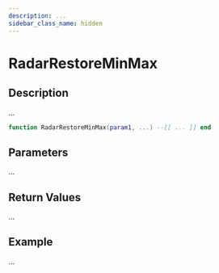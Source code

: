 ```yaml
---
description: ...
sidebar_class_name: hidden
---
```


# RadarRestoreMinMax

## Description

...

```lua
function RadarRestoreMinMax(param1, ...) --[[ ... ]] end
```

## Parameters

...

## Return Values

...

## Example

...

